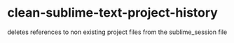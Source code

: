 # clean-sublime-text-project-history
deletes references to non existing project files from the sublime_session file
